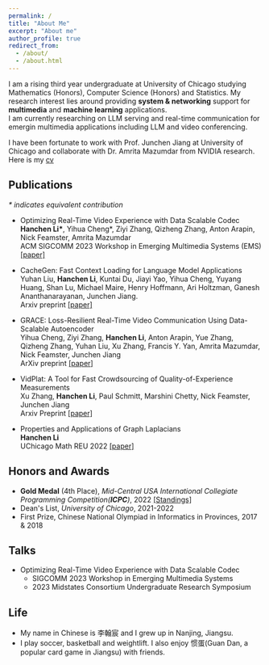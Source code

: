 ```yaml
---
permalink: /
title: "About Me"
excerpt: "About me"
author_profile: true
redirect_from: 
  - /about/
  - /about.html
---
```


I am a rising third year undergraduate at University of Chicago studying Mathematics (Honors), Computer Science (Honors) and Statistics. My research interest lies around providing **system & networking** support for **multimedia** and **machine learning** applications. <br /> I am currently researching on LLM serving and real-time communication for emergin multimedia applications including LLM and video conferencing.

I have been fortunate to work with Prof. Junchen Jiang at University of Chicago and collaborate with Dr. Amrita Mazumdar from NVIDIA research. Here is my [cv]()<br />


## Publications
_* indicates equivalent contribution_
- Optimizing Real-Time Video Experience with Data Scalable Codec <br />
  **Hanchen Li\***, Yihua Cheng\*, Ziyi Zhang, Qizheng Zhang, Anton Arapin, Nick Feamster, Amrita Mazumdar <br />
  ACM SIGCOMM 2023 Workshop in Emerging Multimedia Systems (EMS) [[paper]](https://dl.acm.org/doi/10.1145/3609395.3611108)

- CacheGen: Fast Context Loading for Language Model Applications <br />
  Yuhan Liu, **Hanchen Li**, Kuntai Du, Jiayi Yao, Yihua Cheng, Yuyang Huang, Shan Lu, Michael Maire, Henry Hoffmann, Ari Holtzman, Ganesh Ananthanarayanan, Junchen Jiang.<br />
  Arxiv preprint [[paper]](https://arxiv.org/abs/2310.07240)

- GRACE: Loss-Resilient Real-Time Video Communication Using Data-Scalable Autoencoder <br />
  Yihua Cheng, Ziyi Zhang, **Hanchen Li**, Anton Arapin, Yue Zhang, Qizheng Zhang, Yuhan Liu, Xu Zhang, Francis Y. Yan, Amrita Mazumdar, Nick Feamster, Junchen Jiang<br />
  ArXiv preprint [[paper]](https://arxiv.org/abs/2305.12333)

- VidPlat: A Tool for Fast Crowdsourcing of Quality-of-Experience Measurements <br />
  Xu Zhang, **Hanchen Li**, Paul Schmitt, Marshini Chetty, Nick Feamster, Junchen Jiang<br />
  Arxiv Preprint [[paper]](https://arxiv.org/abs/2311.06698)

- Properties and Applications of Graph Laplacians <br />
  **Hanchen Li** <br />
  UChicago Math REU 2022 [[paper]](http://math.uchicago.edu/~may/REU2022/REUPapers/Li,Hanchen.pdf) <br />


## Honors and Awards
* **Gold Medal** (4th Place), *Mid-Central USA International Collegiate Programming Competition(**ICPC**)*, 2022
  [[Standings]](https://mcpc22.kattis.com/contests/mcpc22/standings)
* Dean's List, *University of Chicago*, 2021-2022
* First Prize, Chinese National Olympiad in Informatics in Provinces, 2017 & 2018

## Talks
* Optimizing Real-Time Video Experience with Data Scalable Codec
  * SIGCOMM 2023 Workshop in Emerging Multimedia Systems
  * 2023 Midstates Consortium Undergraduate Research Symposium

## Life
* My name in Chinese is 李翰宸 and I grew up in Nanjing, Jiangsu.
* I play soccer, basketball and weightlift. I also enjoy 惯蛋(Guan Dan, a popular card game in Jiangsu) with friends.
